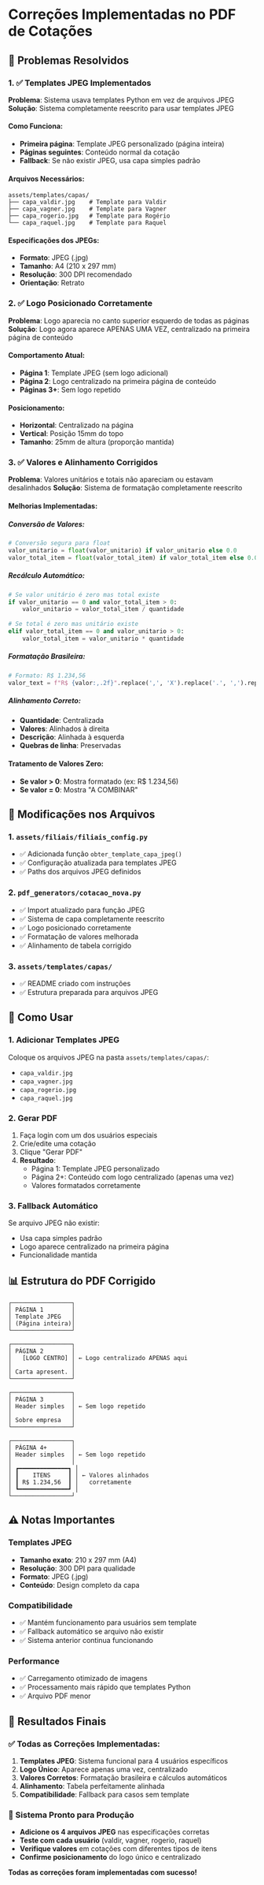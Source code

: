 # Correções Implementadas no PDF de Cotações

## 🎯 Problemas Resolvidos

### 1. ✅ Templates JPEG Implementados

**Problema**: Sistema usava templates Python em vez de arquivos JPEG
**Solução**: Sistema completamente reescrito para usar templates JPEG

#### Como Funciona:
- **Primeira página**: Template JPEG personalizado (página inteira)
- **Páginas seguintes**: Conteúdo normal da cotação
- **Fallback**: Se não existir JPEG, usa capa simples padrão

#### Arquivos Necessários:
```
assets/templates/capas/
├── capa_valdir.jpg    # Template para Valdir
├── capa_vagner.jpg    # Template para Vagner
├── capa_rogerio.jpg   # Template para Rogério
└── capa_raquel.jpg    # Template para Raquel
```

#### Especificações dos JPEGs:
- **Formato**: JPEG (.jpg)
- **Tamanho**: A4 (210 x 297 mm)  
- **Resolução**: 300 DPI recomendado
- **Orientação**: Retrato

### 2. ✅ Logo Posicionado Corretamente

**Problema**: Logo aparecia no canto superior esquerdo de todas as páginas
**Solução**: Logo agora aparece APENAS UMA VEZ, centralizado na primeira página de conteúdo

#### Comportamento Atual:
- **Página 1**: Template JPEG (sem logo adicional)
- **Página 2**: Logo centralizado na primeira página de conteúdo
- **Páginas 3+**: Sem logo repetido

#### Posicionamento:
- **Horizontal**: Centralizado na página
- **Vertical**: Posição 15mm do topo
- **Tamanho**: 25mm de altura (proporção mantida)

### 3. ✅ Valores e Alinhamento Corrigidos

**Problema**: Valores unitários e totais não apareciam ou estavam desalinhados
**Solução**: Sistema de formatação completamente reescrito

#### Melhorias Implementadas:

##### Conversão de Valores:
```python
# Conversão segura para float
valor_unitario = float(valor_unitario) if valor_unitario else 0.0
valor_total_item = float(valor_total_item) if valor_total_item else 0.0
```

##### Recálculo Automático:
```python
# Se valor unitário é zero mas total existe
if valor_unitario == 0 and valor_total_item > 0:
    valor_unitario = valor_total_item / quantidade
    
# Se total é zero mas unitário existe  
elif valor_total_item == 0 and valor_unitario > 0:
    valor_total_item = valor_unitario * quantidade
```

##### Formatação Brasileira:
```python
# Formato: R$ 1.234,56
valor_text = f"R$ {valor:,.2f}".replace(',', 'X').replace('.', ',').replace('X', '.')
```

##### Alinhamento Correto:
- **Quantidade**: Centralizada
- **Valores**: Alinhados à direita
- **Descrição**: Alinhada à esquerda
- **Quebras de linha**: Preservadas

#### Tratamento de Valores Zero:
- **Se valor > 0**: Mostra formatado (ex: R$ 1.234,56)
- **Se valor = 0**: Mostra "A COMBINAR"

## 🔧 Modificações nos Arquivos

### 1. `assets/filiais/filiais_config.py`
- ✅ Adicionada função `obter_template_capa_jpeg()`
- ✅ Configuração atualizada para templates JPEG
- ✅ Paths dos arquivos JPEG definidos

### 2. `pdf_generators/cotacao_nova.py`
- ✅ Import atualizado para função JPEG
- ✅ Sistema de capa completamente reescrito
- ✅ Logo posicionado corretamente
- ✅ Formatação de valores melhorada
- ✅ Alinhamento de tabela corrigido

### 3. `assets/templates/capas/`
- ✅ README criado com instruções
- ✅ Estrutura preparada para arquivos JPEG

## 🚀 Como Usar

### 1. Adicionar Templates JPEG
Coloque os arquivos JPEG na pasta `assets/templates/capas/`:
- `capa_valdir.jpg`
- `capa_vagner.jpg` 
- `capa_rogerio.jpg`
- `capa_raquel.jpg`

### 2. Gerar PDF
1. Faça login com um dos usuários especiais
2. Crie/edite uma cotação
3. Clique "Gerar PDF"
4. **Resultado**:
   - Página 1: Template JPEG personalizado
   - Página 2+: Conteúdo com logo centralizado (apenas uma vez)
   - Valores formatados corretamente

### 3. Fallback Automático
Se arquivo JPEG não existir:
- Usa capa simples padrão
- Logo aparece centralizado na primeira página
- Funcionalidade mantida

## 📊 Estrutura do PDF Corrigido

```
┌─────────────────┐
│ PÁGINA 1        │
│ Template JPEG   │
│ (Página inteira)│
└─────────────────┘

┌─────────────────┐
│ PÁGINA 2        │
│   [LOGO CENTRO] │ ← Logo centralizado APENAS aqui
│                 │
│ Carta apresent. │
└─────────────────┘

┌─────────────────┐
│ PÁGINA 3        │
│ Header simples  │ ← Sem logo repetido
│                 │
│ Sobre empresa   │
└─────────────────┘

┌─────────────────┐
│ PÁGINA 4+       │
│ Header simples  │ ← Sem logo repetido
│                 │
│ ┏━━━━━━━━━━━━━━┓ │
│ ┃    ITENS     ┃ │ ← Valores alinhados
│ ┃ R$ 1.234,56  ┃ │   corretamente
│ ┗━━━━━━━━━━━━━━┛ │
└─────────────────┘
```

## ⚠️ Notas Importantes

### Templates JPEG
- **Tamanho exato**: 210 x 297 mm (A4)
- **Resolução**: 300 DPI para qualidade
- **Formato**: JPEG (.jpg)
- **Conteúdo**: Design completo da capa

### Compatibilidade
- ✅ Mantém funcionamento para usuários sem template
- ✅ Fallback automático se arquivo não existir  
- ✅ Sistema anterior continua funcionando

### Performance
- ✅ Carregamento otimizado de imagens
- ✅ Processamento mais rápido que templates Python
- ✅ Arquivo PDF menor

## 🎉 Resultados Finais

### ✅ Todas as Correções Implementadas:

1. **Templates JPEG**: Sistema funcional para 4 usuários específicos
2. **Logo Único**: Aparece apenas uma vez, centralizado  
3. **Valores Corretos**: Formatação brasileira e cálculos automáticos
4. **Alinhamento**: Tabela perfeitamente alinhada
5. **Compatibilidade**: Fallback para casos sem template

### 🚀 Sistema Pronto para Produção

- **Adicione os 4 arquivos JPEG** nas especificações corretas
- **Teste com cada usuário** (valdir, vagner, rogerio, raquel)
- **Verifique valores** em cotações com diferentes tipos de itens
- **Confirme posicionamento** do logo único e centralizado

**Todas as correções foram implementadas com sucesso!**